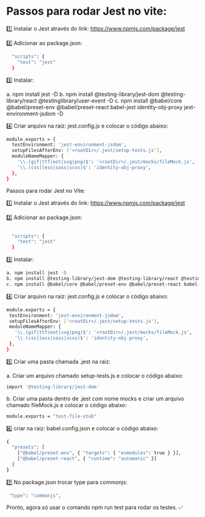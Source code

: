 # Passos para rodar Jest no vite:

1️⃣ Instalar o Jest através do link: https://www.npmjs.com/package/jest

2️⃣ Adicionar ao package.json:

```bash
  "scripts": {
    "test": "jest"
  }
```

3️⃣ Instalar:

a. npm install jest -D
b. npm install @testing-library/jest-dom @testing-library/react @testinglibrary/user-event -D
c. npm install @babel/core @babel/preset-env @babel/preset-react babel-jest identity-obj-proxy jest-environment-jsdom -D


4️⃣ Criar arquivo na raiz: jest.config.js e colocar o código abaixo:

```bash
module.exports = {
  testEnvironment: 'jest-environment-jsdom',
  setupFilesAfterEnv: ['<rootDir>/.jest/setup-tests.js'],
  moduleNameMapper: {
    '\\.(gif|ttf|eot|svg|png)$': '<rootDir>/.jest/mocks/fileMock.js',
    '\\.(css|less|sass|scss)$': 'identity-obj-proxy',
  },
}
```

Passos para rodar Jest no Vite:

1️⃣ Instalar o Jest através do link: https://www.npmjs.com/package/jest

2️⃣ Adicionar ao package.json:

```bash

  "scripts": {
    "test": "jest"
  }
  ```

3️⃣ Instalar:

 ```bash
a. npm install jest -D
b. npm install @testing-library/jest-dom @testing-library/react @testinglibrary/user-event -D
c. npm install @babel/core @babel/preset-env @babel/preset-react babel-jest identity-obj-proxy jest-environment-jsdom -D
 ```

4️⃣ Criar arquivo na raiz: jest.config.js e colocar o código abaixo:

 ```bash
module.exports = {
  testEnvironment: 'jest-environment-jsdom',
  setupFilesAfterEnv: ['<rootDir>/.jest/setup-tests.js'],
  moduleNameMapper: {
    '\\.(gif|ttf|eot|svg|png)$': '<rootDir>/.jest/mocks/fileMock.js',
    '\\.(css|less|sass|scss)$': 'identity-obj-proxy',
  },
}
 ```

5️⃣ Criar uma pasta chamada .jest na raiz:

a. Criar um arquivo chamado setup-tests.js e colocar o código abaixo:

```bash
import '@testing-library/jest-dom'
```
b. Criar uma pasta dentro de .jest com nome mocks e criar um arquivo chamado fileMock.js e colocar o código abaixo:

```bash
module.exports = "test-file-stub"
```

6️⃣ criar na raiz: babel.config.json e colocar o código abaixo:

```bash
{
  "presets": [
    ["@babel/preset-env", { "targets": { "esmodules": true } }],
    ["@babel/preset-react", { "runtime": "automatic" }]
  ]
}
```

7️⃣ No package.json trocar type para commonjs:

```bash
 "type": "commonjs",
```

Pronto, agora só usar o comando npm run test para rodar os testes. ✅

